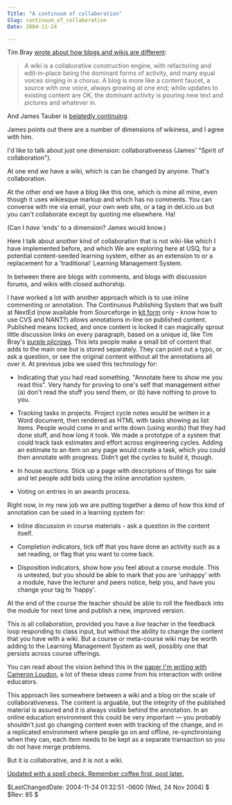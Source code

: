 ```yaml
---
Title: "A continuum of collaboration"
Slug: continuum_of_collaboration
Date: 2004-11-24

---
```

Tim Bray [wrote about how blogs and wikis are
different](http://tbray.org/ongoing/When/200x/2004/11/05/BlogWikiHuh):

> A wiki is a collaborative construction engine, with refactoring and
> edit-in-place being the dominant forms of activity, and many equal
> voices singing in a chorus. A blog is more like a content faucet, a
> source with one voice, always growing at one end; while updates to
> existing content are OK, the dominant activity is pouring new text and
> pictures and whatever in.

And James Tauber is [belatedly
continuing](http://jtauber.com/blog/2004/11/15/belated_thoughts_on_blogs_and_wikis).

James points out there are a number of dimensions of wikiness, and I
agree with him.

I'd like to talk about just one dimension: collaborativeness (James'
"Spirit of collaboration").

At one end we have a wiki, which is can be changed by anyone. That's
collaboration.

At the other end we have a blog like this one, which is mine all mine,
even though it uses wikiesque markup and which has no comments. You can
converse with me via email, your own web site, or a tag in del.icio.us
but you can't collaborate except by quoting me elsewhere. Ha!

(Can I *have* 'ends' to a dimension? James would know.)

Here I talk about another kind of collaboration that is not wiki-like
which I have implemented before, and which We are exploring here at USQ,
for a potential content-seeded learning system, either as an extension
to or a replacement for a 'traditional' Learning Management System.

In between there are blogs with comments, and blogs with discussion
forums, and wikis with closed authorship.

I have worked a lot with another approach which is to use inline
commenting or annotation. The Continuous Publishing System that we built
at NextEd (now available from Sourceforge in [kit
form](http://sourceforge.net/projects/cps-skite/) only - know how to use
CVS and NANT?) allows annotations in-line on published content.
Published means locked, and once content is locked it can magically
sprout little discussion links on every paragraph, based on a unique id,
like Tim Bray's [purple
pilcrows](http://www.tbray.org/ongoing/When/200x/2004/05/31/PurpleAgain).
This lets people make a small bit of content that adds to the main one
but is stored separately. They can point out a typo, or ask a question,
or see the original content without all the annotations all over it. At
previous jobs we used this technology for:

-   Indicating that you had read something. "Annotate here to show me
    you read this". Very handy for proving to one's self that management
    either (a) don't read the stuff you send them, or (b) have nothing
    to prove to you.

<!-- -->

-   Tracking tasks in projects. Project cycle notes would be written in
    a Word document, then rendered as HTML with tasks showing as list
    items. People would come in and write down (using words) that they
    had done stuff, and how long it took. We made a prototype of a
    system that could track task estimates and effort across engineering
    cycles. Adding an estimate to an item on any page would create a
    task, which you could then annotate with progress. Didn't get the
    cycles to build it, though.

<!-- -->

-   In house auctions. Stick up a page with descriptions of things for
    sale and let people add bids using the inline annotation system.

<!-- -->

-   Voting on entries in an awards process.

Right now, in my new job we are putting together a demo of how this kind
of annotation can be used in a learning system for:

-   Inline discussion in course materials - ask a question in the
    content itself.

<!-- -->

-   Completion indicators, tick off that you have done an activity such
    as a set reading, or flag that you want to come back.

<!-- -->

-   Disposition indicators, show how you feel about a course module.
    This is untested, but you should be able to mark that you are
    'unhappy' with a module, have the lecturer and peers notice, help
    you, and have you change your tag to 'happy'.

At the end of the course the teacher should be able to roll the feedback
into the module for next time and publish a new, improved version.

This is all collaboration, provided you have a *live* teacher in the
feedback loop responding to class input, but without the ability to
change the content that you have with a wiki. But a course or
meta-course wiki may be worth adding to the Learning Management System
as well, possibly one that persists across course offerings.

You can read about the vision behind this in the [paper I'm writing with
Cameron Loudon](biblio), a lot of these ideas come from his interaction
with online educators.

This approach lies somewhere between a wiki and a blog on the scale of
collaborativeness. The content is arguable, but the integrity of the
published material is assured and it is always visible behind the
annotation. In an online education environment this could be very
important — you probably shouldn't just go changing content even with
tracking of the change, and in a replicated environment where people go
on and offline, re-synchronising when they can, each item needs to be
kept as a separate transaction so you do not have merge problems.

But it is collaborative, and it is not a wiki.

[Updated with a spell check. Remember coffee first, post
later.](updated_with_a_spell_check._remember_coffee_first,_post_later.)

\$LastChangedDate: 2004-11-24 01:32:51 -0600 (Wed, 24 Nov 2004) \$
\$Rev: 85 \$
